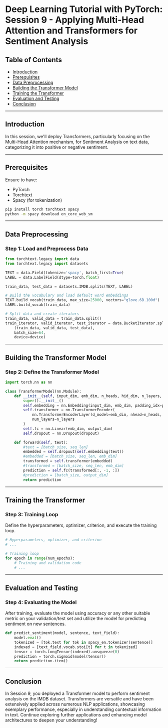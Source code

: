 # Deep Learning Tutorial with PyTorch: Session 9 - Applying Multi-Head Attention and Transformers for Sentiment Analysis

## Table of Contents

- [Introduction](#introduction)
- [Prerequisites](#prerequisites)
- [Data Preprocessing](#data-preprocessing)
- [Building the Transformer Model](#building-the-transformer-model)
- [Training the Transformer](#training-the-transformer)
- [Evaluation and Testing](#evaluation-and-testing)
- [Conclusion](#conclusion)

---

## Introduction

In this session, we'll deploy Transformers, particularly focusing on the Multi-Head Attention mechanism, for Sentiment Analysis on text data, categorizing it into positive or negative sentiment.

---

## Prerequisites

Ensure to have:

- PyTorch
- Torchtext
- Spacy (for tokenization)

```bash
pip install torch torchtext spacy
python -m spacy download en_core_web_sm
```

---

## Data Preprocessing

### Step 1: Load and Preprocess Data

```python
from torchtext.legacy import data
from torchtext.legacy import datasets

TEXT = data.Field(tokenize='spacy', batch_first=True)
LABEL = data.LabelField(dtype=torch.float)

train_data, test_data = datasets.IMDB.splits(TEXT, LABEL)

# Build the vocabulary and load default word embeddings
TEXT.build_vocab(train_data, max_size=25000, vectors="glove.6B.100d")
LABEL.build_vocab(train_data)

# Split data and create iterators
train_data, valid_data = train_data.split()
train_iterator, valid_iterator, test_iterator = data.BucketIterator.splits(
    (train_data, valid_data, test_data),
    batch_size=64,
    device=device)
```

---

## Building the Transformer Model

### Step 2: Define the Transformer Model

```python
import torch.nn as nn

class TransformerModel(nn.Module):
    def __init__(self, input_dim, emb_dim, n_heads, hid_dim, n_layers, output_dim, dropout, pad_idx):
        super().__init__()
        self.embedding = nn.Embedding(input_dim, emb_dim, padding_idx=pad_idx)
        self.transformer = nn.TransformerEncoder(
            nn.TransformerEncoderLayer(d_model=emb_dim, nhead=n_heads, dim_feedforward=hid_dim),
            num_layers=n_layers
        )
        self.fc = nn.Linear(emb_dim, output_dim)
        self.dropout = nn.Dropout(dropout)

    def forward(self, text):
        #text = [batch_size, seq_len]
        embedded = self.dropout(self.embedding(text))
        #embedded = [batch_size, seq_len, emb_dim]
        transformed = self.transformer(embedded)
        #transformed = [batch_size, seq_len, emb_dim]
        prediction = self.fc(transformed[:, -1, :])
        #prediction = [batch_size, output_dim]
        return prediction
```

---

## Training the Transformer

### Step 3: Training Loop

Define the hyperparameters, optimizer, criterion, and execute the training loop.

```python
# Hyperparameters, optimizer, and criterion
# ...

# Training loop
for epoch in range(num_epochs):
    # Training and validation code
    # ...
```

---

## Evaluation and Testing

### Step 4: Evaluating the Model

After training, evaluate the model using accuracy or any other suitable metric on your validation/test set and utilize the model for predicting sentiment on new sentences.

```python
def predict_sentiment(model, sentence, text_field):
    model.eval()
    tokenized = [tok.text for tok in spacy_en.tokenizer(sentence)]
    indexed = [text_field.vocab.stoi[t] for t in tokenized]
    tensor = torch.LongTensor(indexed).unsqueeze(0)
    prediction = torch.sigmoid(model(tensor))
    return prediction.item()
```

---

## Conclusion

In Session 9, you deployed a Transformer model to perform sentiment analysis on the IMDB dataset. Transformers are versatile and have been extensively applied across numerous NLP applications, showcasing exemplary performance, especially in understanding contextual information in text. Continue exploring further applications and enhancing model architectures to deepen your understanding!
